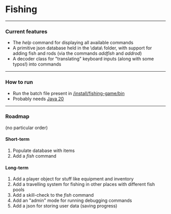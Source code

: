 # Fishing

---
### Current features

 - The *help* command for displaying all available commands
 - A primitive json database held in the \data\ folder, with support for adding fish and rods (via the commands *addfish* and *addrod*)
 - A decoder class for "translating" keyboard inputs (along with some typos!) into commands

---
### How to run

 - Run the batch file present in [/install/fishing-game/bin](build/install/fishing-game/bin)
 - Probably needs [Java 20](https://www.oracle.com/java/technologies/javase/jdk20-archive-downloads.html)

---
### Roadmap

(no particular order)
#### Short-term

1. Populate database with items
2. Add a *fish* command

#### Long-term
1. Add a player object for stuff like equipment and inventory
2. Add a travelling system for fishing in other places with different fish pools
3. Add a skill-check to the *fish* command
4. Add an "admin" mode for running debugging commands
5. Add a json for storing user data (saving progress)
